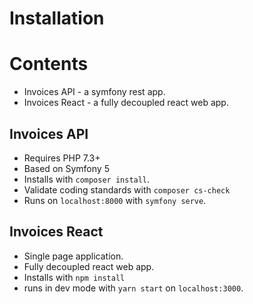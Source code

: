 # Installation

# Contents
 - Invoices API - a symfony rest app.
 - Invoices React - a fully decoupled react web app.

## Invoices API
 - Requires PHP 7.3+
 - Based on Symfony 5
 - Installs with `composer install`.
 - Validate coding standards with `composer cs-check`
 - Runs on `localhost:8000` with `symfony serve`.

## Invoices React
 - Single page application.
 - Fully decoupled react web app.
 - Installs with `npm install`
 - runs in dev mode with `yarn start` on `localhost:3000`.



